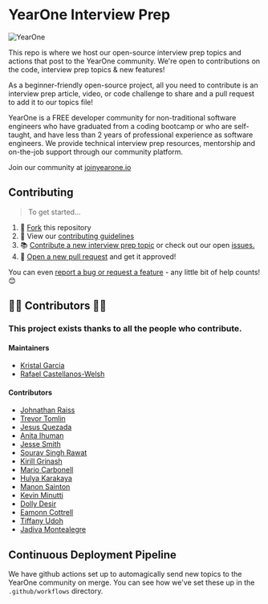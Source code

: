 # YearOne Interview Prep

![YearOne](https://imgur.com/36NF1DV.jpg)

This repo is where we host our open-source interview prep topics and actions
that post to the YearOne community. We're open to contributions on the code,
interview prep topics & new features!

As a beginner-friendly open-source project, all you need to contribute is an
interview prep article, video, or code challenge to share and a pull request to
add it to our topics file!

YearOne is a FREE developer community for non-traditional software engineers who
have graduated from a coding bootcamp or who are self-taught, and have less than
2 years of professional experience as software engineers. We provide technical
interview prep resources, mentorship and on-the-job support through our
community platform.

Join our community at [joinyearone.io](https://joinyearone.io)

## Contributing

> To get started...

1. 🍴 [Fork](https://github.com/YearOne-Prep/YearOne-prep-challenges/fork) this
   repository
2. 🔨 View our
   [contributing guidelines](https://github.com/YearOne-Prep/YearOne-prep-challenges/blob/main/.github/CONTRIBUTING.md)
3. 📚
   [Contribute a new interview prep topic](https://github.com/YearOne-Prep/YearOne-prep-challenges/blob/main/.github/CONTRIBUTING.md#contributing-content)
   or check out our open
   [issues.](https://github.com/YearOne-Prep/YearOne-prep-challenges/issues)
4. 🎉
   [Open a new pull request](https://github.com/YearOne-Prep/YearOne-prep-challenges/compare)
   and get it approved!

You can even
[report a bug or request a feature](https://github.com/YearOne-Prep/YearOne-prep-challenges/issues/new) -
any little bit of help counts! 😊

## 👏👏 Contributors 👏👏

### This project exists thanks to all the **people who contribute**.

#### Maintainers

- [Kristal Garcia](https://github.com/kgmajor)
- [Rafael Castellanos-Welsh](https://github.com/rafawelsh)

#### Contributors
- [Johnathan Raiss](https://github.com/johnny112f)
- [Trevor Tomlin](https://github.com/trevortomlin)
- [Jesus Quezada](https://github.com/machinesandpixels)
- [Anita Ihuman](https://github.com/Anita-ihuman)
- [Jesse Smith](https://github.com/jessesmith-13)
- [Sourav Singh Rawat](https://github.com/frostzt)
- [Kirill Grinash](https://github.com/kirillgrinash)
- [Mario Carbonell](https://github.com/mgcarbonell)
- [Hulya Karakaya](https://github.com/hulyak)
- [Manon Sainton](https://github.com/Ginger-Mano)
- [Kevin Minutti](https://github.com/K-minutti)
- [Dolly Desir](https://github.com/dolly-d)
- [Eamonn Cottrell](https://github.com/sieis)
- [Tiffany Udoh](https://github.com/cassiel257)
- [Jadiva Montealegre](https://github.com/jadivam)

## Continuous Deployment Pipeline

We have github actions set up to automagically send new topics to the YearOne
community on merge. You can see how we've set these up in the
`.github/workflows` directory.
